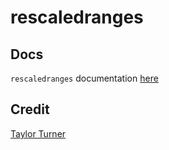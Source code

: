 # rescaledranges

## Docs
`rescaledranges` documentation [here](https://taylorfturner.github.io/rescaledrange/html/index.html)

## Credit
[Taylor Turner](https://www.taylorfturner.com)
